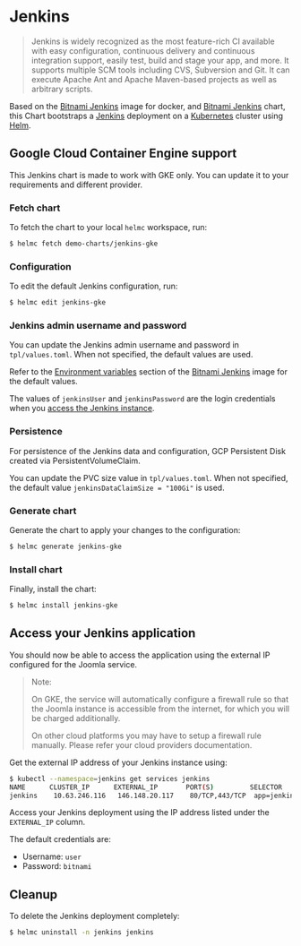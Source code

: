 # Jenkins

> Jenkins is widely recognized as the most feature-rich CI available with easy configuration, continuous delivery and continuous integration support, easily test, build and stage your app, and more. It supports multiple SCM tools including CVS, Subversion and Git. It can execute Apache Ant and Apache Maven-based projects as well as arbitrary scripts.

Based on the [Bitnami Jenkins](https://github.com/bitnami/bitnami-docker-jenkins) image for docker, and [Bitnami Jenkins](https://github.com/bitnami/charts/tree/master/jenkins) chart, this Chart bootstraps a [Jenkins](https://jenkins.io) deployment on a [Kubernetes](https://kubernetes.io) cluster using [Helm](https://helm.sh).

## Google Cloud Container Engine support

This Jenkins chart is made to work with GKE only.
You can update it to your requirements and different provider.

### Fetch chart

To fetch the chart to your local `helmc` workspace, run:

```bash
$ helmc fetch demo-charts/jenkins-gke
```

### Configuration

To edit the default Jenkins configuration, run:

```bash
$ helmc edit jenkins-gke
```

### Jenkins admin username and password

You can update the Jenkins admin username and password in `tpl/values.toml`. When not specified, the default values are used.

Refer to the [Environment variables](https://github.com/bitnami/bitnami-docker-jenkins/#environment-variables) section of the [Bitnami Jenkins](https://github.com/bitnami/bitnami-docker-jenkins) image for the default values.

The values of `jenkinsUser` and `jenkinsPassword` are the login credentials when you [access the Jenkins instance](#access-your-jenkins-application).

### Persistence

For persistence of the Jenkins data and configuration, GCP Persistent Disk created via PersistentVolumeClaim.

You can update the PVC size value in `tpl/values.toml`. When not specified, the default value `jenkinsDataClaimSize = "100Gi"` is used.

### Generate chart

Generate the chart to apply your changes to the configuration:

```bash
$ helmc generate jenkins-gke
```

### Install chart

Finally, install the chart:

```bash
$ helmc install jenkins-gke
```

## Access your Jenkins application

You should now be able to access the application using the external IP configured for the Joomla service.

> Note:
>
> On GKE, the service will automatically configure a firewall rule so that the Joomla instance is accessible from the internet, for which you will be charged additionally.
>
> On other cloud platforms you may have to setup a firewall rule manually. Please refer your cloud providers documentation.

Get the external IP address of your Jenkins instance using:

```bash
$ kubectl --namespace=jenkins get services jenkins
NAME      CLUSTER_IP      EXTERNAL_IP       PORT(S)         SELECTOR      AGE
jenkins    10.63.246.116   146.148.20.117    80/TCP,443/TCP  app=jenkins    15m
```

Access your Jenkins deployment using the IP address listed under the `EXTERNAL_IP` column.

The default credentials are:

 - Username: `user`
 - Password: `bitnami`

## Cleanup

To delete the Jenkins deployment completely:

```bash
$ helmc uninstall -n jenkins jenkins
```
